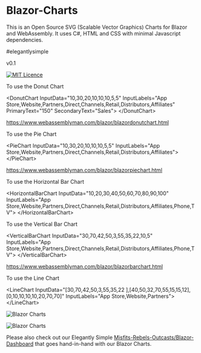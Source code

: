 # Blazor-Charts
This is an Open Source SVG (Scalable Vector Graphics) Charts for Blazor and WebAssembly. It uses C#, HTML and CSS with minimal Javascript dependencies.  

&num;elegantlysimple

v0.1

[![MIT Licence](https://www.webassemblyman.com/images/mitlicense.png)](https://www.webassemblyman.com/MITLicense.txt)

To use the Donut Chart

&lt;DonutChart InputData="10,30,20,10,10,10,5,5" 
               InputLabels="App Store,Website,Partners,Direct,Channels,Retail,Distributors,Affiliates" PrimaryText="150" SecondaryText="Sales">
&lt;/DonutChart>

https://www.webassemblyman.com/blazor/blazordonutchart.html

To use the Pie Chart

&lt;PieChart InputData="10,30,20,10,10,10,5,5" 
             InputLabels="App Store,Website,Partners,Direct,Channels,Retail,Distributors,Affiliates">
&lt;/PieChart>

https://www.webassemblyman.com/blazor/blazorpiechart.html

To use the Horizontal Bar Chart

&lt;HorizontalBarChart 
    InputData="10,20,30,40,50,60,70,80,90,100"
    InputLabels="App Store,Website,Partners,Direct,Channels,Retail,Distributors,Affiliates,Phone,TV"&gt;
&lt;/HorizontalBarChart&gt;

To use the Vertical Bar Chart

&lt;VerticalBarChart InputData="30,70,42,50,3,55,35,22,10,5"
                     InputLabels="App Store,Website,Partners,Direct,Channels,Retail,Distributors,Affiliates,Phone,TV">
&lt;/VerticalBarChart>

https://www.webassemblyman.com/blazor/blazorbarchart.html

To use the Line Chart

&lt;LineChart InputData="[30,70,42,50,3,55,35,22 ],[40,50,32,70,55,15,15,12],[0,10,10,10,10,20,70,70]"
InputLabels="App Store,Website,Partners"&gt;&lt;/LineChart&gt;

![Blazor Charts](https://barcoderesource.com/blazor/blazorcharts.png)

![Blazor Charts](https://barcoderesource.com/blazor/blazorbarcharts.png)

Please also check out our Elegantly Simple [Misfits-Rebels-Outcasts/Blazor-Dashboard](https://github.com/Misfits-Rebels-Outcasts/Blazor-Dashboard) that goes hand-in-hand with our Blazor Charts.
